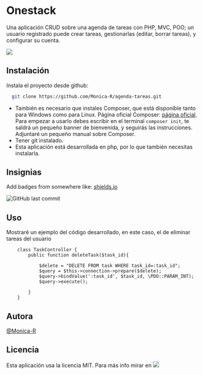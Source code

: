 # Onestack

Una aplicación CRUD sobre una agenda de tareas con PHP, MVC, POO; un usuario registrado puede crear tareas, gestionarlas (editar, borrar tareas), y configurar su cuenta.



![](https://i.imgur.com/5xyRme0.jpg)


## Instalación

Instala el proyecto desde github:

```bash
  git clone https://github.com/Monica-R/agenda-tareas.git
```
- También es necesario que instales Composer, que está disponible tanto para Windows como para Linux. Página oficial Composer: [página oficial](https://getcomposer.org/). Para empezar a usarlo debes escribir en el terminal `composer init`, te saldrá un pequeño banner de bienvenida, y seguirás las instrucciones. Adjuntaré un pequeño manual sobre Composer.
- Tener git instalado.
- Esta aplicación está desarrollada en php, por lo que también necesitas instalarla.
## Insignias

Add badges from somewhere like: [shields.io](https://shields.io/)

![GitHub last commit](https://img.shields.io/github/last-commit/Monica-R/agenda-tareas?style=for-the-badge)



## Uso

Mostraré un ejemplo del código desarrollado, en este caso, el de eliminar tareas del usuario

````=php
    class TaskController {
        public function deleteTask($task_id){

            $delete = "DELETE FROM task WHERE task_id=:task_id";
            $query = $this->connection->prepare($delete);
            $query->bindValue(':task_id', $task_id, \PDO::PARAM_INT);
            $query->execute();

        }
    }

````


## Autora

[@Monica-R](https://github.com/Monica-R)

## Licencia

Esta aplicación usa la licencia MIT. Para más info mirar en ![](https://github.com/Monica-R/agenda-tareas/blob/main/LICENSE)

